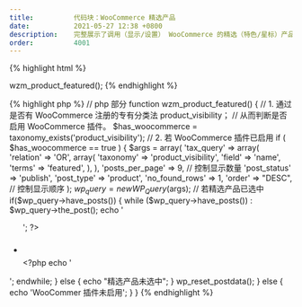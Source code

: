 ```yaml
---
title:          代码块：WooCommerce 精选产品
date:           2021-05-27 12:38 +0800
description:    完整展示了调用（显示/设置） WooCommerce 的精选（特色/星标）产品的代码。
order:          4001
---
```


{% highlight html %}
<!-- html 部分 -->
wzm_product_featured();
{% endhighlight %}


{% highlight php %}
//  php 部分
function wzm_product_featured() {
    //  1. 通过是否有 WooCommerce 注册的专有分类法 product_visibility；
    //     从而判断是否启用 WooCommerce 插件。
    $has_woocommerce = taxonomy_exists('product_visibility');
    //  2. 若 WooCommerce 插件已启用
    if ( $has_woocommerce == true ) {
        $args = array(
            'tax_query' => array(
            'relation' => 'OR',
            array(
                'taxonomy' => 'product_visibility',
                'field'    => 'name',
                'terms'    => 'featured',
            ),
        ),
        'posts_per_page' => 9,          //  控制显示数量
        'post_status'    => 'publish',
        'post_type'      => 'product',
        'no_found_rows'  => 1,
        'order'          => "DESC",     //  控制显示顺序
        );
        $wp_query = new WP_Query($args);
        //  若精选产品已选中
        if($wp_query->have_posts()) {
            while ($wp_query->have_posts()) : $wp_query->the_post();
            echo '<ul class="woocommerce-product-featured-list">';
            ?>
                <li class="item">
                    <a href="<?php the_permalink(); ?>" >
                        <div class="item-img">
                            <?php the_post_thumbnail(); ?>
                        </div>
                        <div class="item-text">
                            <h3><?php the_title(); ?></h3>
                            <p class="submit"><?php the_date(); ?></p>
                            <p class="excerpt"><?php the_excerpt(); ?></p>
                        </div>
                    </a>
                </li>
            <?php
            echo '</ul>';
            endwhile;
        }
        else {
            echo "精选产品未选中";
        }
        wp_reset_postdata();
    }
    else {
        echo 'WooCommer 插件未启用';
    }
}
{% endhighlight %}